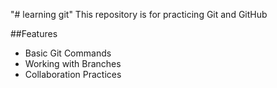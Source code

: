 "# learning git" 
This repository is for practicing Git and GitHub

##Features
- Basic Git Commands
- Working with Branches
- Collaboration Practices
